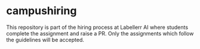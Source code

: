 
# campushiring

This repository is part of the hiring process at Labellerr AI where students complete the assignment and raise a PR. Only the assignments which follow the guidelines will be accepted.
